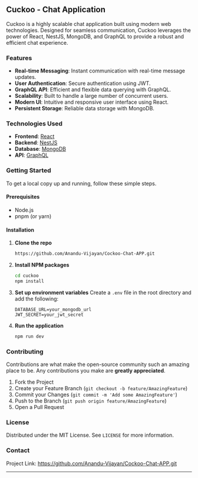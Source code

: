 
## Cuckoo - Chat Application

Cuckoo is a highly scalable chat application built using modern web technologies. Designed for seamless communication, Cuckoo leverages the power of React, NestJS, MongoDB, and GraphQL to provide a robust and efficient chat experience.

### Features

- **Real-time Messaging**: Instant communication with real-time message updates.
- **User Authentication**: Secure authentication using JWT.
- **GraphQL API**: Efficient and flexible data querying with GraphQL.
- **Scalability**: Built to handle a large number of concurrent users.
- **Modern UI**: Intuitive and responsive user interface using React.
- **Persistent Storage**: Reliable data storage with MongoDB.

### Technologies Used

- **Frontend**: [React](https://reactjs.org/)
- **Backend**: [NestJS](https://nestjs.com/)
- **Database**: [MongoDB](https://www.mongodb.com/)
- **API**: [GraphQL](https://graphql.org/)

### Getting Started

To get a local copy up and running, follow these simple steps.

#### Prerequisites

- Node.js
- pnpm (or yarn)

#### Installation

1. **Clone the repo**
    ```sh
    https://github.com/Anandu-Vijayan/Cockoo-Chat-APP.git
    ```

2. **Install NPM packages**
    ```sh
    cd cuckoo
    npm install
    ```

3. **Set up environment variables**
    Create a `.env` file in the root directory and add the following:

    ```env
    DATABASE_URL=your_mongodb_url
    JWT_SECRET=your_jwt_secret
    ```

4. **Run the application**
    ```sh
    npm run dev
    ```

### Contributing

Contributions are what make the open-source community such an amazing place to be. Any contributions you make are **greatly appreciated**.

1. Fork the Project
2. Create your Feature Branch (`git checkout -b feature/AmazingFeature`)
3. Commit your Changes (`git commit -m 'Add some AmazingFeature'`)
4. Push to the Branch (`git push origin feature/AmazingFeature`)
5. Open a Pull Request

### License

Distributed under the MIT License. See `LICENSE` for more information.

### Contact


Project Link: https://github.com/Anandu-Vijayan/Cockoo-Chat-APP.git

---

